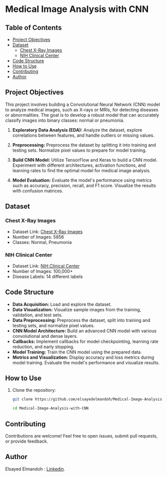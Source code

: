 # Medical Image Analysis with CNN

## Table of Contents
- [Project Objectives](#project-objectives)
- [Dataset](#dataset)
  - [Chest X-Ray Images](#chest-x-ray-images)
  - [NIH Clinical Center](#nih-clinical-center)
- [Code Structure](#code-structure)
- [How to Use](#how-to-use)
- [Contributing](#contributing)
- [Author](#author)


## Project Objectives

This project involves building a Convolutional Neural Network (CNN) model to analyze medical images, such as X-rays or MRIs, for detecting diseases or abnormalities. The goal is to develop a robust model that can accurately classify images into binary classes: normal or pneumonia.

1. **Exploratory Data Analysis (EDA):** Analyze the dataset, explore correlations between features, and handle outliers or missing values.

2. **Preprocessing:** Preprocess the dataset by splitting it into training and testing sets. Normalize pixel values to prepare for model training.

3. **Build CNN Model:** Utilize TensorFlow and Keras to build a CNN model. Experiment with different architectures, activation functions, and learning rates to find the optimal model for medical image analysis.

4. **Model Evaluation:** Evaluate the model's performance using metrics such as accuracy, precision, recall, and F1 score. Visualize the results with confusion matrices.


## Dataset

### Chest X-Ray Images
- Dataset Link: [Chest X-Ray Images](https://www.kaggle.com/paultimothymooney/chest-xray-pneumonia)
- Number of Images: 5856
- Classes: Normal, Pneumonia

### NIH Clinical Center
- Dataset Link: [NIH Clinical Center](https://nihcc.app.box.com/v/ChestXray-NIHCC)
- Number of Images: 100,000+
- Disease Labels: 14 different labels

## Code Structure

- **Data Acquisition:** Load and explore the dataset.
- **Data Visualization:** Visualize sample images from the training, validation, and test sets.
- **Data Preprocessing:** Preprocess the dataset, split into training and testing sets, and normalize pixel values.
- **CNN Model Architecture:** Build an advanced CNN model with various convolutional and dense layers.
- **Callbacks:** Implement callbacks for model checkpointing, learning rate reduction, and early stopping.
- **Model Training:** Train the CNN model using the prepared data.
- **Metrics and Visualization:** Display accuracy and loss metrics during model training. Evaluate the model's performance and visualize results.

## How to Use

1. Clone the repository:

   ```bash
   git clone https://github.com/elsayedelmandoh/Medical-Image-Analysis-with-CNN.git

   cd Medical-Image-Analysis-with-CNN

## Contributing
  Contributions are welcome! Feel free to open issues, submit pull requests, or provide feedback.

## Author
  Elsayed Elmandoh : [Linkedin](https://www.linkedin.com/in/elsayed-elmandoh-77544428a/).
